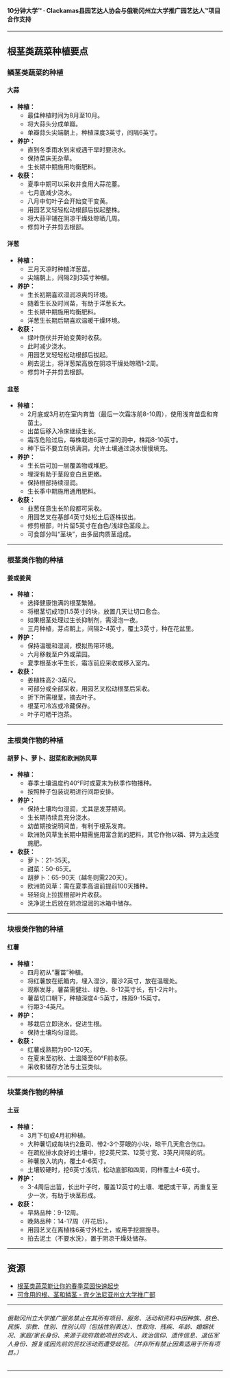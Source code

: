 #### 10分钟大学™ · Clackamas县园艺达人协会与俄勒冈州立大学推广园艺达人™项目合作支持

---

## 根茎类蔬菜种植要点

### 鳞茎类蔬菜的种植

#### 大蒜

- **种植：**
  - 最佳种植时间为8月至10月。
  - 将大蒜头分成单瓣。
  - 单瓣蒜头尖端朝上，种植深度3英寸，间隔6英寸。
- **养护：**
  - 直到冬季雨水到来或遇干旱时要浇水。
  - 保持菜床无杂草。
  - 生长期中期施用均衡肥料。
- **收获：**
  - 夏季中期可以采收并食用大蒜花薹。
  - 七月底减少浇水。
  - 八月中旬叶子会开始变干变黄。
  - 用园艺叉轻轻松动根部后拔起整株。
  - 将大蒜平铺在阴凉干燥处晾晒几周。
  - 修剪叶子并剪去根部。

#### 洋葱

- **种植：**
  - 三月天凉时种植洋葱苗。
  - 尖端朝上，间隔2到3英寸种植。
- **养护：**
  - 生长初期喜欢湿润凉爽的环境。
  - 随着生长及时间苗，有助于洋葱长大。
  - 生长期中期施用均衡肥料。
  - 洋葱生长期后期喜欢温暖干燥环境。
- **收获：**
  - 绿叶倒伏并开始变黄时收获。
  - 此时减少浇水。
  - 用园艺叉轻轻松动根部后拔起。
  - 刷去泥土，将洋葱架高放在阴凉干燥处晾晒1-2周。
  - 修剪叶子并剪去根部。

#### 韭葱

- **种植：**
  - 2月底或3月初在室内育苗（最后一次霜冻前8-10周），使用浅育苗盘和育苗土。
  - 出苗后移入冷床继续生长。
  - 霜冻危险过后，每株栽进6英寸深的洞中，株距8-10英寸。
  - 种下后不要立刻填满洞，允许土壤通过浇水慢慢填充。
- **养护：**
  - 生长后可加一层覆盖物或堆肥。
  - 埋深有助于茎段变白且更嫩。
  - 保持根部持续湿润。
  - 生长季中期施用通用肥料。
- **收获：**
  - 韭葱任意生长阶段都可采收。
  - 用园艺叉在基部4英寸处松土后逐株拔出。
  - 修剪根部，叶片留5英寸在白色/浅绿色茎段上。
  - 可食部分叫“茎块”，由多层肉质茎组成。

---

### 根茎类作物的种植

#### 姜或姜黄

- **种植：**
  - 选择健康饱满的根茎繁殖。
  - 将根茎切成1到1.5英寸的块，放置几天让切口愈合。
  - 如果根茎处理过生长抑制剂，需浸泡一夜。
  - 三月种植，芽点朝上，间隔2-4英寸，覆土3英寸，种在花盆里。
- **养护：**
  - 保持温暖和湿润，模拟热带环境。
  - 六月移栽至户外或菜园。
  - 夏季根茎水平生长，霜冻前应采收或移入室内。
- **收获：**
  - 姜植株高2-3英尺。
  - 可部分或全部采收，用园艺叉松动根茎后采收。
  - 折下所需根茎，摘去叶子。
  - 根茎可冷冻或冷藏保存。
  - 叶子可晒干泡茶。

---

### 主根类作物的种植

#### 胡萝卜、萝卜、甜菜和欧洲防风草

- **种植：**
  - 春季土壤温度约40°F时或夏末为秋季作物播种。
  - 按照种子包装说明进行间距安排。
- **养护：**
  - 保持土壤均匀湿润，尤其是发芽期间。
  - 生长期持续且充分浇水。
  - 幼苗期按说明间苗，有利于根系发育。
  - 欧洲防风草生长期中期需施用富含氮的肥料，其它作物以磷、钾为主适度施肥。
- **收获：**
  - 萝卜：21-35天。
  - 甜菜：50-65天。
  - 胡萝卜：65-90天（越冬则需220天）。
  - 欧洲防风草：需在夏季高温前提前100天播种。
  - 轻轻向上拉拔根部叶片收获。
  - 洗净泥土后放在阴凉湿润的冰箱中储存。

---

### 块根类作物的种植

#### 红薯

- **种植：**
  - 四月初从“薯苗”种植。
  - 将红薯放在纸箱内，埋入湿沙，覆沙2英寸，放在温暖处。
  - 观察发芽，薯苗需健壮、绿色、8-12英寸长，有1-2片叶。
  - 薯苗切口朝下，种植深度4-5英寸，株距9-15英寸。
  - 行距3-4英尺。
- **养护：**
  - 移栽后立即浇水，促进生根。
  - 保持土壤均匀湿润。
- **收获：**
  - 红薯成熟期为90-120天。
  - 在夏末至初秋、土温降至60°F前收获。
  - 采收和储存方法与土豆类似。

---

### 块茎类作物的种植

#### 土豆

- **种植：**
  - 3月下旬或4月初种植。
  - 大种薯切成每块约2盎司、带2-3个芽眼的小块，晾干几天愈合伤口。
  - 在疏松排水良好的土壤中，挖2英尺深、12英寸宽、3英尺间隔的坑。
  - 种薯放入坑内，覆土4-6英寸。
  - 土壤较硬时，挖6英寸浅坑，松动底部和四周，同样覆土4-6英寸。
- **养护：**
  - 3-4周后出苗，长出叶子时，覆盖12英寸的土壤、堆肥或干草，再重复至少一次，有助于块茎形成。
- **收获：**
  - 早熟品种：9-12周。
  - 晚熟品种：14-17周（开花后）。
  - 用园艺叉在离植株6英寸外松土，或用手挖掘搜寻。
  - 拍去泥土（不要水洗），置于阴凉干燥处储存。

---

## 资源

- [根茎类蔬菜能让你的春季菜园快速起步](https://extension.oregonstate.edu/gardening/vegetables/root-crops-can-jump-start-your-spring-garden)
- [可食用的根、茎和鳞茎 - 宾夕法尼亚州立大学推广部](https://extension.psu.edu/edible-roots-stems-and-bulbs)

---

###### 俄勒冈州立大学推广服务禁止在其所有项目、服务、活动和资料中因种族、肤色、民族、宗教、性别、性别认同（包括性别表达）、性取向、残疾、年龄、婚姻状况、家庭/家长身份、来源于政府救助项目的收入、政治信仰、遗传信息、退伍军人身份、报复或因先前的民权活动而遭受歧视。（并非所有禁止因素适用于所有项目。）
---